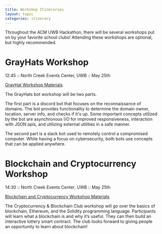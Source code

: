 ```yaml
---
title: Workshop Itineraries
layout: topic
categories: itinerary
---
```


Throughout the ACM UWB Hackathon, there will be several
workshops put on by your favorite school clubs! Attending these
workshops are optional, but highly recommended.

# GrayHats Workshop

12:45 :: North Creek Events Center, UWB :: May 25th

[GrayHat Workshop Materials][grayhats-workshop]

The GrayHats bot workshop will be two parts.

The first part is a discord bot that focuses on the reconnaissance of domains.
The bot provides functionality to determine the domain owner, location, server info, and checks if it's up.
Some important concepts utilized by the bot are asynchronous I/O for improved responsiveness, interaction with JSON apis, and utilizing external utilities in a safe manner.

The second part is a slack bot used to remotely control a compromised computer. While having a focus on cybersecurity, both bots use concepts that can be applied anywhere.

# Blockchain and Cryptocurrency Workshop

14:30 :: North Creek Events Center, UWB :: May 25th

[Blockchain and Cryptocurrency Workshop Materials][block-workshop]

The Cryptocurrency & Blockchain Club workshop will go over the basics of blockchain, Ethereum, and the Solidity programming language.
Participants will learn what a blockchain is and why it’s useful.
They can then build an interactive lottery smart contract.
The club looks forward to giving people an opportunity to learn about blockchain!

[grayhats-workshop]: https://github.com/WiredTurtle/Slacked
[block-workshop]: https://github.com/Marktc1993/Hackathon-Blockchain-Tutorial
